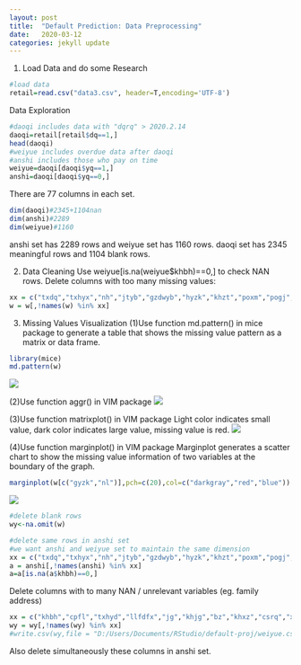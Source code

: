 ```yaml
---
layout: post
title:  "Default Prediction: Data Preprocessing"
date:   2020-03-12 
categories: jekyll update
---
```


1. Load Data and do some Research
```r
#load data
retail=read.csv("data3.csv", header=T,encoding='UTF-8')
```
Data Exploration
```r
#daoqi includes data with "dqrq" > 2020.2.14
daoqi=retail[retail$dq==1,]
head(daoqi)
#weiyue includes overdue data after daoqi
#anshi includes those who pay on time
weiyue=daoqi[daoqi$yq==1,]
anshi=daoqi[daoqi$yq==0,]
```
There are 77 columns in each set.
```r
dim(daoqi)#2345+1104nan
dim(anshi)#2289
dim(weiyue)#1160
``` 
anshi set has 2289 rows and weiyue set has 1160 rows. daoqi set has 2345 meaningful rows and 1104 blank rows.

2. Data Cleaning
Use weiyue[is.na(weiyue$khbh)==0,] to check NAN rows.
Delete columns with too many missing values:
```r
xx = c("txdq","txhyx","nh","jtyb","gzdwyb","hyzk","khzt","poxm","pogj","khdj","jzzk","mz","lltzpl","censored")
w = w[,!names(w) %in% xx]
```
3. Missing Values Visualization
(1)Use function md.pattern() in mice package to generate a table that shows the missing value pattern as a matrix or data frame.
```r
library(mice)
md.pattern(w)
```
<img src="D:\Users\Documents\GitHub\maggiechy.github.io\images\DefaultPredict-miceplot.png">

(2)Use function aggr() in VIM package
<img src="D:\Users\Documents\GitHub\maggiechy.github.io\images\DefaultPredict-aggrplot.png">

(3)Use function matrixplot() in VIM package
Light color indicates small value, dark color indicates large value, missing value is red. 
<img src="D:\Users\Documents\GitHub\maggiechy.github.io\images\DefaultPredict-matrixplot.png">

(4)Use function marginplot() in VIM package
Marginplot generates a scatter chart to show the missing value information of two variables at the boundary of the graph.
```r
marginplot(w[c("gyzk","nl")],pch=c(20),col=c("darkgray","red","blue"))
```
<img src="D:\Users\Documents\GitHub\maggiechy.github.io\images\DefaultPredict-marginplot.png">

```r
#delete blank rows
wy<-na.omit(w)
```
```r
#delete same rows in anshi set
#we want anshi and weiyue set to maintain the same dimension
xx = c("txdq","txhyx","nh","jtyb","gzdwyb","hyzk","khzt","poxm","pogj","khdj","jzzk","mz","lltzpl","censored")
a = anshi[,!names(anshi) %in% xx]
a=a[is.na(a$khbh)==0,]
```

Delete columns with to many NAN / unrelevant variables (eg. family address)
```r
xx = c("khbh","cpfl","txhyd","llfdfx","jg","khjg","bz","khxz","csrq","xw","jtdz","jtdh","hjdz","yddhhm","gzdwdz","gzdw","zcjb","hylx","zw","gj","lxyy","khjg.1","ssjg","djrq","pogzdz","yqbjye","scyqrq","qxrq","gzdwdh","zczqh","dq","glr","jnwkh")
wy = wy[,!names(wy) %in% xx]
#write.csv(wy,file = "D:/Users/Documents/RStudio/default-proj/weiyue.csv")
```
Also delete simultaneously these columns in anshi set.
